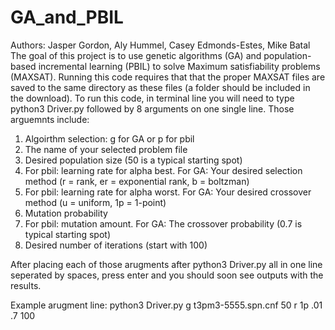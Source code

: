 # GA_and_PBIL
Authors: Jasper Gordon, Aly Hummel, Casey Edmonds-Estes, Mike Batal
The goal of this project is to use genetic algorithms (GA) and population-based incremental learning (PBIL)
to solve Maximum satisfiability problems (MAXSAT). Running this code requires that that the proper
MAXSAT files are saved to the same directory as these files (a folder should be included in the download).
To run this code, in terminal line you will need to type python3 Driver.py followed by 8 arguments on one single line. 
Those arguemnts include:

1. Algoirthm selection: g for GA or p for pbil
2. The name of your selected problem file
3. Desired population size (50 is a typical starting spot)
4. For pbil: learning rate for alpha best. For GA: Your desired selection method (r = rank, er = exponential rank,
b = boltzman)
5. For pbil: learning rate for alpha worst. For GA: Your desired crossover method (u = uniform, 1p = 1-point)
6. Mutation probability
7. For pbil: mutation amount. For GA: The crossover probability (0.7 is typical starting spot)
8. Desired number of iterations (start with 100)


After placing each of those arugments after python3 Driver.py all in one line seperated by spaces,
press enter and you should soon see outputs with the results.

Example arugment line: python3 Driver.py g t3pm3-5555.spn.cnf 50 r 1p .01 .7 100